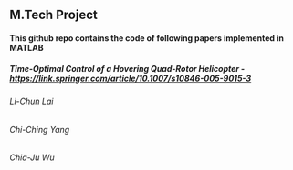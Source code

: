 ## M.Tech Project

#### This github repo contains the code of following papers implemented in MATLAB
##### Time-Optimal Control of a Hovering Quad-Rotor Helicopter - https://link.springer.com/article/10.1007/s10846-005-9015-3
###### Li-Chun Lai 
###### Chi-Ching Yang 
###### Chia-Ju Wu

